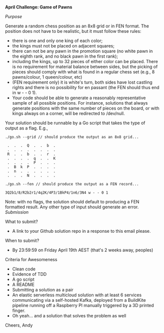 **April Challenge: Game of Pawns**

_Purpose_

Generate a random chess position as an 8x8 grid or in FEN format. The position does not have to be realistic, but it must follow these rules:

* there is one and only one king of each color;
* the kings must not be placed on adjacent squares;
* there can not be any pawn in the promotion square (no white pawn in the eighth rank, and no black pawn in the first rank);
* including the kings, up to 32 pieces of either color can be placed. There is no requirement for material balance between sides, but the picking of pieces should comply with what is found in a regular chess set (e.g., 8 pawns/colour, 1 queen/colour, etc)
* (FEN requirement only) it is white's turn, both sides have lost castling rights and there is no possibility for en passant (the FEN should thus end in w - - 0 1).
* Your code should be able to generate a reasonably representative sample of all possible positions.  For instance, solutions that always generate positions with the same number of pieces on the board, or with kings always on a corner, will be redirected to /dev/null. 

Your solution should be runnable by a Go script that takes the type of output as a flag.  E.g., 

`./go.sh --grid // should produce the output as an 8x8 grid...`
```
 .  .  .  Q  .  .  b  . 
 .  .  .  .  .  .  .  . 
 R  .  .  b  .  .  r  . 
 .  .  .  .  q  .  .  K 
 .  .  .  .  P  .  .  . 
 .  B  k  P  .  .  .  . 
 .  n  .  .  .  .  .  . 
 .  .  .  N  .  .  .  . 
 ```
`./go.sh --fen // should produce the output as a FEN record...`
```
3Q2b1/8/R2b2r1/4q2K/4P3/1BkP4/1n6/3N4 w - - 0 1
```
Note: with no flags, the solution should default to producing a FEN formatted result.  Any other type of input should generate an error.
_Submission_

What to submit?
* A link to your Github solution repo in a response to this email please.

When to submit?
* By 23:59:59 on Friday April 19th AEST (that's 2 weeks away, peoples)

Criteria for Awesomeness
* Clean code
* Evidence of TDD
* A go script
* A README
* Submitting a solution as a pair
* An elastic serverless multicloud solution with at least 6 services communicating via a self-hosted Kafka, deployed from a BuildKite pipeline running off a Raspberry PI manually triggered by a 3D printed finger.
* Oh yeah... and a solution that solves the problem as well

Cheers,
Andy
